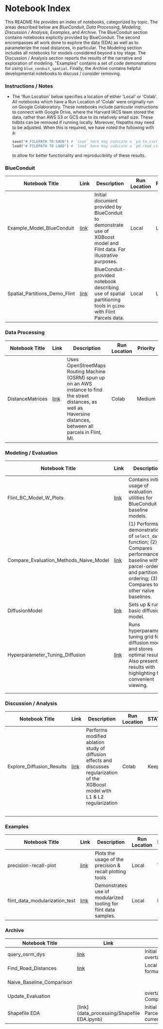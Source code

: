 # Notebook Index

This README file provides an index of notebooks, categorized by topic. The areas described below are *BlueConduit*, *Data Processing*, *Modeling*, *Discussion / Analysis*, *Examples*, and *Archive*. The BlueConduit section contains notebooks explicitly provided by BlueConduit. The second encompasses all work done to explore the data (EDA) as well as to parameterize the road distances, in particular. The Modeling section includes all notebooks for models considered beyond a toy stage. The Discussion / Analysis section reports the results of the narrative and exploration of modeling. "Examples" contains a set of code demonstrations for using `blue_conduit_spatial`. Finally, the *Archive* contains helpful developmental notebooks to discuss / consider removing.

### Instructions / Notes

- The 'Run Location' below specifies a location of either 'Local' or 'Colab'. All notebooks which have a Run Location of 'Colab' were originally run on Google Colaboratory. These notebooks include particular instructions to connect with Google Drive, where the Harvard IACS team stored the data, rather than AWS S3 or GCS due to its relatively small size. These tidbits can be removed if running locally. Moreover, filepaths may need to be adjusted. When this is required, we have noted the following with a:

  ```python
  save("# FILEPATH TO SAVE") # `save` here may indicate a `pd.to_csv()` or some other data structure 
  load("# FILEPATH TO LOAD") # `load` here may indicate a `pd.read_csv()` or some other data structure 
  ```

  to allow for better functionality and reproducibility of these results.

### BlueConduit

| **Notebook Title**            | **Link**                                                | **Description**                                              | **Run Location** | Priority |
| ----------------------------- | ------------------------------------------------------- | ------------------------------------------------------------ | ---------------- | -------- |
| Example_Model_BlueConduit     | [link](blueconduit/Example_Model_BlueConduit.ipynb)     | Initial document provided by BlueConduit to demonstrate use of XGBoost model and Flint data. For illustrative purposes. | Local            | Low      |
| Spatial_Partitions_Demo_Flint | [link](blueconduit/Spatial_Partitions_Demo_Flint.ipynb) | BlueConduit-provided notebook describing use of spatial partitioning tools in `gizmo` with Flint Parcels data. | Local            | Low      |

### Data Processing

| **Notebook Title** | **Link**                                       | **Description**                                              | **Run Location** | Priority |
| ------------------ | ---------------------------------------------- | ------------------------------------------------------------ | ---------------- | -------- |
| DistanceMatrices   | [link](data_processing/DistanceMatrices.ipynb) | Uses OpenStreetMaps Routing Machine (OSRM) spun up on an AWS instance to find the street distances, as well as Haversine distances, between all parcels in Flint, MI. | Colab            | Medium   |

### Modeling / Evaluation

| **Notebook Title**                     | **Link**                                                     | **Description**                                              | **Run Location** | **Priority** |
| -------------------------------------- | ------------------------------------------------------------ | ------------------------------------------------------------ | ---------------- | ------------ |
| Flint_BC_Model_W_Plots                 | [link](modeling/Flint_BC_Model_W_Plots.ipynb)                | Contains initial usage of evaluation utilities for BlueConduit baseline models. | Local            | Low          |
| Compare_Evaluation_Methods_Naive_Model | [link](modeling/Compare_Evaluation_Methods_Naive_Model.ipynb) | (1) Performs demonstration of `select_data` function; (2) Compares performance of baseline with parcel-ordering and partition-ordering; (3) Compares to other naïve baselines. | Colab            | High         |
| DiffusionModel                         | [link](modeling/DiffusionModel.ipynb)                        | Sets up & runs basic diffusion model.                        | Colab            | High         |
| Hyperparameter_Tuning_Diffusion        | [link](modeling/Hyperparameter_Tuning_Diffusion.ipynb)       | Runs hyperparameter tuning grid for diffusion model and stores optimal results. Also presents results with highlighting for convenient viewing. | Colab            | Low          |
|                                        |                                                              |                                                              |                  |              |
|                                        |                                                              |                                                              |                  |              |

### Discussion / Analysis

| **Notebook Title**        | **Link**                                         | **Description**                                              | **Run Location** | **STATUS** |
| ------------------------- | ------------------------------------------------ | ------------------------------------------------------------ | ---------------- | ---------- |
| Explore_Diffusion_Results | [link](analysis/Explore_Diffusion_Results.ipynb) | Performs modified ablation study of diffusion effects and discusses regularization of the XGBoost model with L1 & L2 regularization | Colab            | Keep       |
|                           |                                                  |                                                              |                  |            |
|                           |                                                  |                                                              |                  |            |
|                           |                                                  |                                                              |                  |            |
|                           |                                                  |                                                              |                  |            |
|                           |                                                  |                                                              |                  |            |

### Examples

| **Notebook Title**             | **Link**                                              | **Description**                                              | **Run Location** | **STATUS** |
| ------------------------------ | ----------------------------------------------------- | ------------------------------------------------------------ | ---------------- | ---------- |
| precision-recall-plot          | [link](examples/precision-recall-plot.ipynb)          | Plots the usage of the precision & recall plotting tools     | Local            | TBD        |
| flint_data_modularization_test | [link](examples/flint_data_modularization_test.ipynb) | Demonstrates use of modularized tooling for flint data samples. | Local            | Keep       |

### Archive

| **Notebook Title**        | **Link**                                    | **Description**                                              | **STATUS** |
| ------------------------- | ------------------------------------------- | ------------------------------------------------------------ | ---------- |
| query_osrm_dys            | [link](archive/query_osrm_dys.ipynb)        | Initial OSRM querying done by DYS; overtaken by Find_Road_Distances | To Remove  |
| Find_Road_Distances       | [link](archive/Find_Road_Distances.ipynb)   | Local version for considering road distance formulation      | To Remove  |
| Naive_Baseline_Comparison |                                             |                                                              | To Remove  |
| Update_Evaluation         |                                             | overtaken by Compare_Evaluation_Methods_Naive_Model          | To Remove  |
| Shapefile EDA             | [link](data_processing/Shapefile EDA.ipynb) | Initial exploratory data analysis if Flint Parcels shapefile; incomplete version currently remains on GitHub. | Local      |

